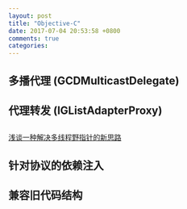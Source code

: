 ```yaml
---
layout: post
title: "Objective-C"
date: 2017-07-04 20:53:58 +0800
comments: true
categories: 
---
```


## 多播代理 (GCDMulticastDelegate)
 
## 代理转发 (IGListAdapterProxy) 

##  
[浅谈一种解决多线程野指针的新思路](http://satanwoo.github.io/2016/10/23/multithread-dangling-pointer/)

## 针对协议的依赖注入

## 兼容旧代码结构